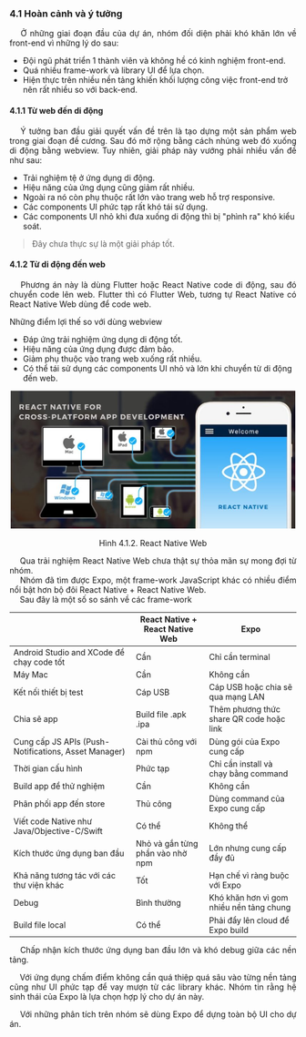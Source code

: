 ### **4.1 Hoàn cảnh và ý tưởng**

<p style='text-align: justify;'>
&emsp;
Ở những giai đoạn đầu của dự án, nhóm đối diện phải khó khăn lớn về front-end vì những lý do sau:
</p>

- Đội ngũ phát triển 1 thành viên và không hề có kinh nghiệm front-end.
- Quá nhiều frame-work và library UI để lựa chọn.
- Hiện thực trên nhiều nền tảng khiến khối lượng công việc front-end trở nên rất nhiều so với back-end.

#### 4.1.1 Từ web đến di động

<p style='text-align: justify;'>
&emsp;
Ý tưởng ban đầu giải quyết vấn đề trên là tạo dựng một sản phẩm web trong giai đoạn đề cương.
Sau đó mở rộng bằng cách nhúng web đó xuống di động bằng webview.
Tuy nhiên, giải pháp này vướng phải nhiều vấn đề như sau:
</p>

- Trải nghiệm tệ ở ứng dụng di động.
- Hiệu năng của ứng dụng cũng giảm rất nhiều.
- Ngoài ra nó còn phụ thuộc rất lớn vào trang web hỗ trợ responsive.
- Các components UI phức tạp rất khó tái sử dụng.
- Các components UI nhỏ khi đưa xuống di động thì bị "phình ra" khó kiểu soát.

> Đây chưa thực sự là một giải pháp tốt.

#### 4.1.2 Từ di động đến web

<p style='text-align: justify;'>
&emsp;
Phương án này là dùng Flutter hoặc React Native code di động, sau đó chuyển code lên web.
Flutter thì có Flutter Web, tương tự React Native có React Native Web dùng để code web.
</p>

Những điểm lợi thế so với dùng webview

- Đáp ứng trải nghiệm ứng dụng di động tốt.
- Hiệu năng của ứng dụng được đảm bảo.
- Giảm phụ thuộc vào trang web xuống rất nhiều.
- Có thể tái sử dụng các components UI nhỏ và lớn khi chuyển từ di động đến web.

<center>
  <img width="500" src="https://github.com/datai999/thesis-document/blob/main/report/src/chapter_4_expo/img/react-native-web.png?raw=true">
  <p>Hình 4.1.2. React Native Web</p>
</center>

<div style="page-break-after: always;"></div>

<p style='text-align: justify;'>
&emsp;
Qua trải nghiệm React Native Web chưa thật sự thỏa mãn sự mong đợi từ nhóm.
</br>
&emsp;
Nhóm đã tìm được Expo, một frame-work JavaScript khác có nhiều điểm nổi bật hơn bộ đôi React Native + React Native Web.
</br>
&emsp;
Sau đây là một số so sánh về các frame-work
</p>

|                                                      | React Native + React Native Web  | Expo                                     |
| ---------------------------------------------------- | -------------------------------- | ---------------------------------------- |
| Android Studio and XCode để chạy code tốt            | Cần                              | Chỉ cần terminal                         |
| Máy Mac                                              | Cần                              | Không cần                                |
| Kết nối thiết bị test                                | Cáp USB                          | Cáp USB hoặc chia sẽ qua mạng LAN        |
| Chia sẽ app                                          | Build file .apk .ipa             | Thêm phương thức share QR code hoặc link |
| Cung cấp JS APIs (Push-Notifications, Asset Manager) | Cài thủ công với npm             | Dùng gói của Expo cung cấp               |
| Thời gian cấu hình                                   | Phức tạp                         | Chỉ cần install và chạy bằng command     |
| Build app để thử nghiệm                              | Cần                              | Không cần                                |
| Phân phối app đến store                              | Thủ công                         | Dùng command của Expo cung cấp           |
| Viết code Native như Java/Objective-C/Swift          | Có thể                           | Không thể                                |
| Kích thước ứng dụng ban đầu                          | Nhỏ và gắn từng phần vào nhờ npm | Lớn nhưng cung cấp đầy đủ                |
| Khả năng tương tác với các thư viện khác             | Tốt                              | Hạn chế vì ràng buộc với Expo            |
| Debug                                                | Bình thường                      | Khó khăn hơn vì gom nhiều nền tảng chung |
| Build file local                                     | Có thể                           | Phải đẩy lên cloud để Expo build         |

<p style='text-align: justify;'>
&emsp;
Chấp nhận kích thước ứng dụng ban đầu lớn và khó debug giữa các nền tảng.
</p>

<p style='text-align: justify;'>
&emsp;
Với ứng dụng chấm điểm không cần quá thiệp quá sâu vào từng nền tảng cũng như UI phức tạp để vay mượn từ các library khác.
Nhóm tin rằng hệ sinh thái của Expo là lựa chọn hợp lý cho dự án này.
</p>

<p style='text-align: justify;'>
&emsp;
Với những phân tích trên nhóm sẽ dùng Expo để dựng toàn bộ UI cho dự án.
</p>

<div style="page-break-after: always;"></div>
